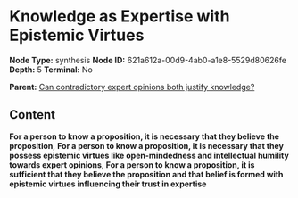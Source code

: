 # Knowledge as Expertise with Epistemic Virtues

**Node Type:** synthesis
**Node ID:** 621a612a-00d9-4ab0-a1e8-5529d80626fe
**Depth:** 5
**Terminal:** No

**Parent:** [Can contradictory expert opinions both justify knowledge?](can-contradictory-expert-opinions-both-justify-knowledge-antithesis-2422cfc1-92e2-4194-b496-1cfb28e68cd9.md)

## Content

**For a person to know a proposition, it is necessary that they believe the proposition**, **For a person to know a proposition, it is necessary that they possess epistemic virtues like open-mindedness and intellectual humility towards expert opinions**, **For a person to know a proposition, it is sufficient that they believe the proposition and that belief is formed with epistemic virtues influencing their trust in expertise**
